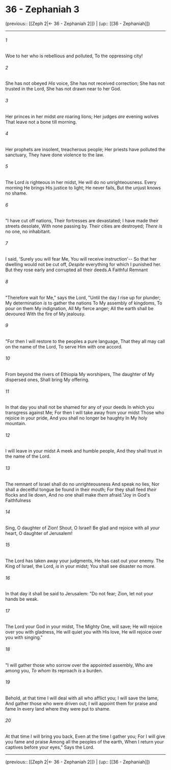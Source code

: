 # 36 - Zephaniah 3

(previous:: [[Zeph 2|← 36 - Zephaniah 2]]) | (up:: [[36 - Zephaniah]])

***


###### 1 
Woe to her who is rebellious and polluted, To the oppressing city! 

###### 2 
She has not obeyed _His_ voice, She has not received correction; She has not trusted in the Lord, She has not drawn near to her God. 

###### 3 
Her princes in her midst _are_ roaring lions; Her judges _are_ evening wolves That leave not a bone till morning. 

###### 4 
Her prophets are insolent, treacherous people; Her priests have polluted the sanctuary, They have done violence to the law. 

###### 5 
The Lord _is_ righteous in her midst, He will do no unrighteousness. Every morning He brings His justice to light; He never fails, But the unjust knows no shame. 

###### 6 
"I have cut off nations, Their fortresses are devastated; I have made their streets desolate, With none passing by. Their cities are destroyed; _There is_ no one, no inhabitant. 

###### 7 
I said, 'Surely you will fear Me, You will receive instruction'-- So that her dwelling would not be cut off, _Despite_ everything for which I punished her. But they rose early and corrupted all their deeds.A Faithful Remnant 

###### 8 
"Therefore wait for Me," says the Lord, "Until the day I rise up for plunder; My determination _is_ to gather the nations To My assembly of kingdoms, To pour on them My indignation, All My fierce anger; All the earth shall be devoured With the fire of My jealousy. 

###### 9 
"For then I will restore to the peoples a pure language, That they all may call on the name of the Lord, To serve Him with one accord. 

###### 10 
From beyond the rivers of Ethiopia My worshipers, The daughter of My dispersed ones, Shall bring My offering. 

###### 11 
In that day you shall not be shamed for any of your deeds In which you transgress against Me; For then I will take away from your midst Those who rejoice in your pride, And you shall no longer be haughty In My holy mountain. 

###### 12 
I will leave in your midst A meek and humble people, And they shall trust in the name of the Lord. 

###### 13 
The remnant of Israel shall do no unrighteousness And speak no lies, Nor shall a deceitful tongue be found in their mouth; For they shall feed _their_ flocks and lie down, And no one shall make _them_ afraid."Joy in God's Faithfulness 

###### 14 
Sing, O daughter of Zion! Shout, O Israel! Be glad and rejoice with all _your_ heart, O daughter of Jerusalem! 

###### 15 
The Lord has taken away your judgments, He has cast out your enemy. The King of Israel, the Lord, _is_ in your midst; You shall see disaster no more. 

###### 16 
In that day it shall be said to Jerusalem: "Do not fear; Zion, let not your hands be weak. 

###### 17 
The Lord your God in your midst, The Mighty One, will save; He will rejoice over you with gladness, He will quiet _you_ with His love, He will rejoice over you with singing." 

###### 18 
"I will gather those who sorrow over the appointed assembly, Who are among you, _To whom_ its reproach _is_ a burden. 

###### 19 
Behold, at that time I will deal with all who afflict you; I will save the lame, And gather those who were driven out; I will appoint them for praise and fame In every land where they were put to shame. 

###### 20 
At that time I will bring you back, Even at the time I gather you; For I will give you fame and praise Among all the peoples of the earth, When I return your captives before your eyes," Says the Lord.

***

(previous:: [[Zeph 2|← 36 - Zephaniah 2]]) | (up:: [[36 - Zephaniah]])
